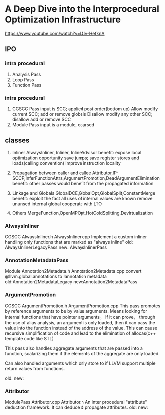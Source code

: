 # A Deep Dive into the Interprocedural Optimization Infrastructure
https://www.youtube.com/watch?v=I4Iv-HefknA
## IPO
### intra procedural
1. Analysis Pass
2. Loop Pass
3. Function Pass
### intra procedural
1. CGSCC Pass
input is SCC; applied post order(bottom up)
Allow modify current SCC; add or remove globals
Disallow modify any other SCC; disallow add or remove SCC
2. Module Pass
input is a module, coarsed 

## classes
1. Inliner
AlwaysInliner, Inliner, InlineAdvisor
benefit:
expose local optimization opportunity
save jumps; save register stores and loads(calling convention)
improve instruction locality

2. Propagation between caller and callee
Attributor,IP-SCCP,InferFunctionAttrs,ArgumentPromotion,DeadArgumentElimination
benefit:
other passes would benefit from the propagated information

3. Linkage and Globals
GlobalDCE,GlobalOpt,GlobalSplit,ConstantMerge
benefit:
exploit the fact all uses of internal values are known
remove ununsed internal global
cooperate with LTO

4. Others
MergeFunction,OpenMPOpt,HotColdSplitting,Devirtualization


### AlwaysInliner
CGSCC
AlwaysInliner.h AlwaysInliner.cpp
Implement a custom inliner handling only functions that are marked as "always inline"
old: AlwaysInlinerLegacyPass
new: AlwaysInlinerPass

### AnnotationMetadataPass
Module
Annotation2Metadata.h Annotation2Metadata.cpp
convert @llvm.global.annotations to !annotation metadata
old:Annotation2MetadataLegacy
new:Annotation2MetadataPass

### ArgumentPromotion
CGSCC
ArgumentPromotion.h ArgumentPromotion.cpp
This pass promotes by reference arguments to be by value arguments. Means looking for internal functions that have pointer arguments。
If it can prove， through the use of alias analysis, an argument is only loaded, then it can pass the value into the function instead of the address of the value.
This can cause recursive simplification of code and lead to the elimination of allocas(c++ template code like STL)

This pass also handles aggregate arguments that are passed into a function, scalarizing them if the elements of the aggregate are only loaded.

Can also handled arguments which only store to if LLVM support multiple return values from functions.

old:
new:

### Attributor
ModulePass
Attributor.cpp Attributor.h
An inter procedural "attribute" deduction framework. It can deduce & propagate attributes.
old:
new:
